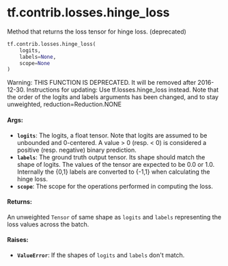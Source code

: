 <div itemscope itemtype="http://developers.google.com/ReferenceObject">
<meta itemprop="name" content="tf.contrib.losses.hinge_loss" />
<meta itemprop="path" content="Stable" />
</div>

# tf.contrib.losses.hinge_loss

Method that returns the loss tensor for hinge loss. (deprecated)

``` python
tf.contrib.losses.hinge_loss(
    logits,
    labels=None,
    scope=None
)
```

<!-- Placeholder for "Used in" -->

Warning: THIS FUNCTION IS DEPRECATED. It will be removed after 2016-12-30.
Instructions for updating:
Use tf.losses.hinge_loss instead. Note that the order of the logits and labels arguments has been changed, and to stay unweighted, reduction=Reduction.NONE

#### Args:


* <b>`logits`</b>: The logits, a float tensor. Note that logits are assumed to be
  unbounded and 0-centered. A value > 0 (resp. < 0) is considered a positive
  (resp. negative) binary prediction.
* <b>`labels`</b>: The ground truth output tensor. Its shape should match the shape of
  logits. The values of the tensor are expected to be 0.0 or 1.0. Internally
  the {0,1} labels are converted to {-1,1} when calculating the hinge loss.
* <b>`scope`</b>: The scope for the operations performed in computing the loss.


#### Returns:

An unweighted `Tensor` of same shape as `logits` and `labels` representing
the
  loss values across the batch.



#### Raises:


* <b>`ValueError`</b>: If the shapes of `logits` and `labels` don't match.